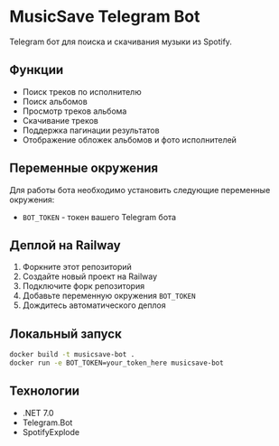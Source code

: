 # MusicSave Telegram Bot

Telegram бот для поиска и скачивания музыки из Spotify.

## Функции

- Поиск треков по исполнителю
- Поиск альбомов
- Просмотр треков альбома
- Скачивание треков
- Поддержка пагинации результатов
- Отображение обложек альбомов и фото исполнителей

## Переменные окружения

Для работы бота необходимо установить следующие переменные окружения:

- `BOT_TOKEN` - токен вашего Telegram бота

## Деплой на Railway

1. Форкните этот репозиторий
2. Создайте новый проект на Railway
3. Подключите форк репозитория
4. Добавьте переменную окружения `BOT_TOKEN`
5. Дождитесь автоматического деплоя

## Локальный запуск

```bash
docker build -t musicsave-bot .
docker run -e BOT_TOKEN=your_token_here musicsave-bot
```

## Технологии

- .NET 7.0
- Telegram.Bot
- SpotifyExplode
